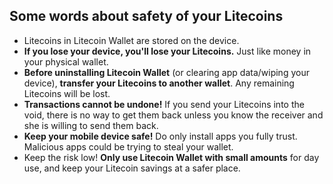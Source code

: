 ## Some words about safety of your Litecoins
* Litecoins in Litecoin Wallet are stored on the device.
* **If you lose your device, you'll lose your Litecoins.**  Just like money in your physical wallet.
* **Before uninstalling Litecoin Wallet** (or clearing app data/wiping your device), **transfer your Litecoins to another wallet**. Any remaining Litecoins will be lost.
* **Transactions cannot be undone!** If you send your Litecoins into the void, there is no way to get them back unless you know the receiver and she is willing to send them back.
* **Keep your mobile device safe!** Do only install apps you fully trust.  Malicious apps could be trying to steal your wallet.
* Keep the risk low! **Only use Litecoin Wallet with small amounts** for day use, and keep your Litecoin savings at a safer place.
